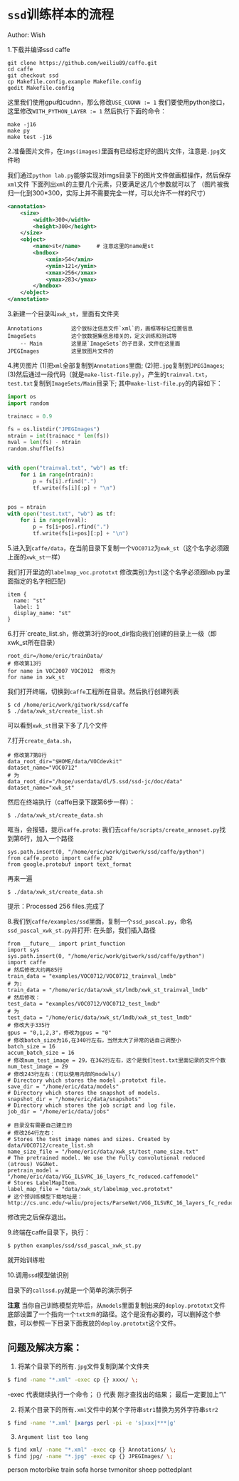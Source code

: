 # `ssd`训练样本的流程

Author: Wish

1.下载并编译ssd caffe
```
git clone https://github.com/weiliu89/caffe.git
cd caffe
git checkout ssd
cp Makefile.config.example Makefile.config
gedit Makefile.config
```
这里我们使用gpu和cudnn，那么修改`USE_CUDNN := 1`
我们要使用python接口，这里修改`WITH_PYTHON_LAYER := 1`
然后执行下面的命令：
```
make -j16
make py
make test -j16
```

2.准备图片文件，在`imgs(images)`里面有已经标定好的图片文件，注意是`.jpg`文件哟

我们通过`python lab.py`能够实现对imgs目录下的图片文件做画框操作，然后保存`xml`文件
下面列出`xml`的主要几个元素，只要满足这几个参数就可以了
（图片被我归一化到300*300，实际上并不需要完全一样，可以允许不一样的尺寸）
```xml
<annotation>
    <size>
        <width>300</width>
        <height>300</height>
    </size>
    <object>
        <name>st</name>     # 注意这里的name是st
        <bndbox>
            <xmin>54</xmin>
            <ymin>121</ymin>
            <xmax>256</xmax>
            <ymax>283</ymax>
        </bndbox>
    </object>
</annotation>
```

3.新建一个目录叫`xwk_st`，里面有文件夹
```
Annotations         这个放标注信息文件`xml`的，画框等标记位置信息
ImageSets           这个放数据集信息相关的，定义训练和测试等
    -- Main         这里是`ImageSets`的子目录，文件在这里面
JPEGImages          这里放图片文件的
```
4.拷贝图片
(1)把`xml`全部复制到`Annotations`里面;
(2)把`.jpg`复制到`JPEGImages`;
(3)然后通过一段代码（就是`make-list-file.py`），产生的`trainval.txt`，`test.txt`复制到`ImageSets/Main`目录下;
其中`make-list-file.py`的内容如下：
```python
import os
import random

trainacc = 0.9

fs = os.listdir("JPEGImages")
ntrain = int(trainacc * len(fs))
nval = len(fs) - ntrain
random.shuffle(fs)


with open("trainval.txt", "wb") as tf:
    for i in range(ntrain):
        p = fs[i].rfind(".")
        tf.write(fs[i][:p] + "\n")


pos = ntrain
with open("test.txt", "wb") as tf:
    for i in range(nval):
        p = fs[i+pos].rfind(".")
        tf.write(fs[i+pos][:p] + "\n")
```
5.进入到`caffe/data`，在当前目录下复制一个`VOC0712`为`xwk_st`（这个名字必须跟上面的`xwk_st`一样）

我们打开里边的`labelmap_voc.prototxt`
修改类别`1`为`st`(这个名字必须跟lab.py里面指定的名字相匹配)
```
item {
  name: "st"
  label: 1
  display_name: "st"
}
```
6.打开`create_list.sh，修改第3行的root_dir指向我们创建的目录上一级（即xwk_st所在目录）
```
root_dir=/home/eric/trainData/
# 修改第13行
for name in VOC2007 VOC2012  修改为
for name in xwk_st
```
我们打开终端，切换到`caffe`工程所在目录。然后执行创建列表
```
$ cd /home/eric/work/gitwork/ssd/caffe
$ ./data/xwk_st/create_list.sh
```
可以看到`xwk_st`目录下多了几个文件

7.打开`create_data.sh`，
```
# 修改第7第8行
data_root_dir="$HOME/data/VOCdevkit"
dataset_name="VOC0712"
# 为
data_root_dir="/hope/userdata/dl/5.ssd/ssd-jc/doc/data"
dataset_name="xwk_st"
```
然后在终端执行（caffe目录下跟第6步一样）：
```
$ ./data/xwk_st/create_data.sh
```
哐当，会报错，提示`caffe.proto`:
我们去`caffe/scripts/create_annoset.py`找到第6行，加入一个路径
```
sys.path.insert(0, "/home/eric/work/gitwork/ssd/caffe/python")
from caffe.proto import caffe_pb2
from google.protobuf import text_format
```
再来一遍
```
$ ./data/xwk_st/create_data.sh
```
提示：Processed 256 files.完成了

8.我们到`caffe/examples/ssd`里面，复制一个`ssd_pascal.py`，命名`ssd_pascal_xwk_st.py`并打开:
在头部，我们插入路径
```
from __future__ import print_function
import sys
sys.path.insert(0, "/home/eric/work/gitwork/ssd/caffe/python")
import caffe
# 然后修改大约再85行
train_data = "examples/VOC0712/VOC0712_trainval_lmdb"
# 为:
train_data = "/home/eric/data/xwk_st/lmdb/xwk_st_trainval_lmdb"
# 然后修改：
test_data = "examples/VOC0712/VOC0712_test_lmdb"
# 为
test_data = "/home/eric/data/xwk_st/lmdb/xwk_st_test_lmdb"
# 修改大于335行
gpus = "0,1,2,3"，修改为gpus = "0"
# 修改batch_size为16,在340行左右，当然太大了异常的话自己调整小
batch_size = 16
accum_batch_size = 16
# 修改num_test_image = 29，在362行左右，这个是我们test.txt里面记录的文件个数
num_test_image = 29
# 修改243行左右：(可以使用内部的models/)
# Directory which stores the model .prototxt file.
save_dir = "/home/eric/data/models"
# Directory which stores the snapshot of models.
snapshot_dir = "/home/eric/data/snapshots"
# Directory which stores the job script and log file.
job_dir = "/home/eric/data/jobs"

# 目录没有需要自己建立的
# 修改264行左右：
# Stores the test image names and sizes. Created by data/VOC0712/create_list.sh
name_size_file = "/home/eric/data/xwk_st/test_name_size.txt"
# The pretrained model. We use the Fully convolutional reduced (atrous) VGGNet.
pretrain_model = "/home/eric/data/VGG_ILSVRC_16_layers_fc_reduced.caffemodel"
# Stores LabelMapItem.
label_map_file = "data/xwk_st/labelmap_voc.prototxt"
# 这个预训练模型下载地址是：http://cs.unc.edu/~wliu/projects/ParseNet/VGG_ILSVRC_16_layers_fc_reduced.caffemodel
```
修改完之后保存退出。

9.终端在caffe目录下，执行：
```
$ python examples/ssd/ssd_pascal_xwk_st.py
```
就开始训练啦

10.调用`ssd`模型做识别

目录下的`callssd.py`就是一个简单的演示例子

**注意**
当你自己训练模型完毕后，从`models`里面复制出来的`deploy.prototxt`文件底部设置了一个指向一个`txt文件`的路径。这个是没有必要的，可以删掉这个参数，可以参照一下目录下面我放的`deploy.prototxt`这个文件。



## 问题及解决方案：
1. 将某个目录下的所有`.jpg`文件复制到某个文件夹
```bash
$ find -name "*.xml" -exec cp {} xxxx/ \;
```
-exec 代表继续执行一个命令；
{} 代表 刚才查找出的结果；
最后一定要加上“\”

2. 将某个目录下的所有`.xml`文件中的某个字符串`str1`替换为另外字符串`str2`
```bash
$ find -name '*.xml' |xargs perl -pi -e 's|xxx|***|g'
```

3. `Argument list too long`
```bash
$ find xml/ -name "*.xml" -exec cp {} Annotations/ \;
$ find jpg/ -name "*.jpg" -exec cp {} JPEGImages/ \;
```

person
motorbike
train
sofa
horse
tvmonitor
sheep
pottedplant
